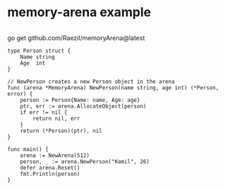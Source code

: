# memory-arena example
```
```
go get github.com/Raezil/memoryArena@latest
```
type Person struct {
	Name string
	Age  int
}

// NewPerson creates a new Person object in the arena
func (arena *MemoryArena) NewPerson(name string, age int) (*Person, error) {
	person := Person{Name: name, Age: age}
	ptr, err := arena.AllocateObject(person)
	if err != nil {
		return nil, err
	}
	return (*Person)(ptr), nil
}

func main() {
	arena := NewArena(512)
	person, _ := arena.NewPerson("Kamil", 26)
	defer arena.Reset()
	fmt.Println(person)
}
```
